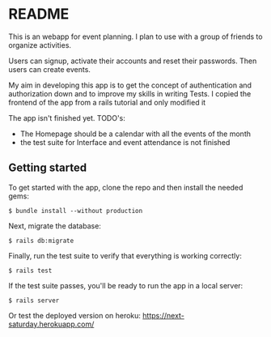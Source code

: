 # README

This is an webapp for event planning. I plan to use with a group of friends to organize activities.

Users can signup, activate their accounts and reset their passwords. Then users can create events.

My aim in developing this app is to get the concept of authentication and authorization down and to improve my skills in writing Tests.
I copied the frontend of the app from a rails tutorial and only modified it

The app isn't finished yet. 
TODO's:

- The Homepage should be a calendar with all the events of the month
- the test suite for Interface and event attendance is not finished



## Getting started

To get started with the app, clone the repo and then install the needed gems:

```
$ bundle install --without production
```

Next, migrate the database:

```
$ rails db:migrate
```

Finally, run the test suite to verify that everything is working correctly:

```
$ rails test
```

If the test suite passes, you'll be ready to run the app in a local server:

```
$ rails server
```

Or test the deployed version on heroku: https://next-saturday.herokuapp.com/
